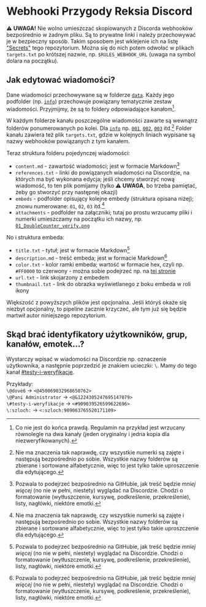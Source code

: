 # Webhooki Przygody Reksia Discord

:warning: **UWAGA!** Nie wolno umieszczać skopiowanych z Discorda webhooków bezpośrednio w żadnym pliku. Są to prywatne linki i należy przechowywać je w bezpieczny sposób. Takim sposobem jest wklejenie ich na listę ["Secrets"](https://github.com/Dove6/przygody-reksia-discord-webhooks/settings/secrets/actions) tego repozytorium. Można się do nich potem odwołać w plikach `targets.txt` po krótszej nazwie, np. `$RULES_WEBHOOK_URL` (uwaga na symbol dolara na początku).

## Jak edytować wiadomości?

Dane wiadomości przechowywane są w folderze [`data`](./data/). Każdy jego podfolder (np. [`info`](./data/info/)) przechowuje powiązany tematycznie zestaw wiadomości. Przyjmijmy, że są to foldery odpowiadające kanałom[^1].

W każdym folderze kanału poszczególne wiadomości zawarte są wewnątrz folderów ponumerowanych po kolei. Dla [`info`](./data/info/) np. [`001`](./data/info/001/), [`002`](./data/info/002/), [`003`](./data/info/003/) itd.[^2] Folder kanału zawiera też plik `targets.txt`, gdzie w kolejnych liniach wypisane są nazwy webhooków powiązanych z tym kanałem.

Teraz struktura folderu pojedynczej wiadomości:

- `content.md` - zawartość wiadomości; jest w formacie Markdown[^3]
- `references.txt` - linki do powiązanych wiadomości na Discordzie, na których ma być wykonana edycja; jeśli chcemy stworzyć nową wiadomość, to ten plik pomijamy (tylko :warning: **UWAGA**, bo trzeba pamiętać, żeby go stworzyć przy następnej okazji)
- `embeds` - podfolder opisujący kolejne embedy (struktura opisana niżej); znowu numerowane: `01`, `02`, `03` itd.[^2]
- `attachments` - podfolder na załączniki; tutaj po prostu wrzucamy pliki i numerki umieszczamy na początku ich nazwy, np. [`01_DoubleCounter_verify.png`](./data/verification/003/attachments/01_DoubleCounter_verify.png)

No i struktura embeda:

- `title.txt` - tytuł; jest w formacie Markdown[^3]
- `description.md` - treść embeda; jest w formacie Markdown[^3]
- `color.txt` - kolor ramki embeda; wartość w formacie hex, czyli np. `#FF0000` to czerwony - można sobie podejrzeć np. na [tej stronie](https://htmlcolorcodes.com/color-picker/)
- `url.txt` - link skojarzony z embedem
- `thumbnail.txt` - link do obrazka wyświetlanego z boku embeda w roli ikony

Większość z powyższych plików jest opcjonalna. Jeśli któryś okaże się niezbyt opcjonalny, to pipeline zacznie krzyczeć, ale tym już się będzie martwił autor niniejszego repozytorium.

## Skąd brać identyfikatory użytkowników, grup, kanałów, emotek...?

Wystarczy wpisać w wiadomości na Discordzie np. oznaczenie użytkownika, a następnie poprzedzić je znakiem ucieczki: `\`. Mamy do tego kanał [#testy-i-weryfikacje](https://discord.com/channels/822931925618524240/909039526599622696).

Przykłady:  
`\@dove6` -> `<@450069032968650762>`  
`\@Pani Administrator` -> `<@&1224305247695147079>`  
`\#testy-i-weryfikacje` -> `<#909039526599622696>`  
`\:szloch:` -> `<:szloch:909063765520171109>`

[^1]: Co nie jest do końca prawdą. Regulamin na przykład jest wrzucany równolegle na dwa kanały (jeden oryginalny i jedna kopia dla niezweryfikowanych).
[^2]: Nie ma znaczenia tak naprawdę, czy wszystkie numerki są zajęte i następują bezpośrednio po sobie. Wszystkie nazwy folderów są zbierane i sortowane alfabetycznie, więc to jest tylko takie uproszczenie dla edytującego.
[^3]: Pozwala to podejrzeć bezpośrednio na GitHubie, jak treść będzie *mniej więcej* (no nie w pełni, niestety) wyglądać na Discordzie. Chodzi o formatowanie (wytłuszczenie, kursywę, podkreślenie, przekreślenie), listy, nagłówki, niektóre emotki.
